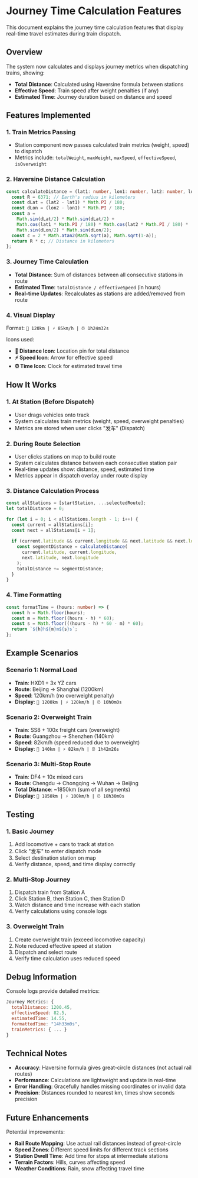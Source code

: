 # Journey Time Calculation Features

This document explains the journey time calculation features that display real-time travel estimates during train dispatch.

## Overview

The system now calculates and displays journey metrics when dispatching trains, showing:
- **Total Distance**: Calculated using Haversine formula between stations
- **Effective Speed**: Train speed after weight penalties (if any)  
- **Estimated Time**: Journey duration based on distance and speed

## Features Implemented

### 1. **Train Metrics Passing**
- Station component now passes calculated train metrics (weight, speed) to dispatch
- Metrics include: `totalWeight`, `maxWeight`, `maxSpeed`, `effectiveSpeed`, `isOverweight`

### 2. **Haversine Distance Calculation**
```typescript
const calculateDistance = (lat1: number, lon1: number, lat2: number, lon2: number): number => {
  const R = 6371; // Earth's radius in kilometers
  const dLat = (lat2 - lat1) * Math.PI / 180;
  const dLon = (lon2 - lon1) * Math.PI / 180;
  const a = 
    Math.sin(dLat/2) * Math.sin(dLat/2) +
    Math.cos(lat1 * Math.PI / 180) * Math.cos(lat2 * Math.PI / 180) * 
    Math.sin(dLon/2) * Math.sin(dLon/2);
  const c = 2 * Math.atan2(Math.sqrt(a), Math.sqrt(1-a));
  return R * c; // Distance in kilometers
};
```

### 3. **Journey Time Calculation**
- **Total Distance**: Sum of distances between all consecutive stations in route
- **Estimated Time**: `totalDistance / effectiveSpeed` (in hours)
- **Real-time Updates**: Recalculates as stations are added/removed from route

### 4. **Visual Display**
Format: `📍 120km | ⚡ 85km/h | ⏰ 1h24m32s`

Icons used:
- **📍 Distance Icon**: Location pin for total distance
- **⚡ Speed Icon**: Arrow for effective speed
- **⏰ Time Icon**: Clock for estimated travel time

## How It Works

### 1. **At Station (Before Dispatch)**
- User drags vehicles onto track
- System calculates train metrics (weight, speed, overweight penalties)
- Metrics are stored when user clicks "发车" (Dispatch)

### 2. **During Route Selection**
- User clicks stations on map to build route
- System calculates distance between each consecutive station pair
- Real-time updates show: distance, speed, estimated time
- Metrics appear in dispatch overlay under route display

### 3. **Distance Calculation Process**
```typescript
const allStations = [startStation, ...selectedRoute];
let totalDistance = 0;

for (let i = 0; i < allStations.length - 1; i++) {
  const current = allStations[i];
  const next = allStations[i + 1];
  
  if (current.latitude && current.longitude && next.latitude && next.longitude) {
    const segmentDistance = calculateDistance(
      current.latitude, current.longitude,
      next.latitude, next.longitude
    );
    totalDistance += segmentDistance;
  }
}
```

### 4. **Time Formatting**
```typescript
const formatTime = (hours: number) => {
  const h = Math.floor(hours);
  const m = Math.floor((hours - h) * 60);
  const s = Math.floor(((hours - h) * 60 - m) * 60);
  return `${h}h${m}m${s}s`;
};
```

## Example Scenarios

### Scenario 1: Normal Load
- **Train**: HXD1 + 3x YZ cars
- **Route**: Beijing → Shanghai (1200km)
- **Speed**: 120km/h (no overweight penalty)
- **Display**: `📍 1200km | ⚡ 120km/h | ⏰ 10h0m0s`

### Scenario 2: Overweight Train
- **Train**: SS8 + 100x freight cars (overweight)
- **Route**: Guangzhou → Shenzhen (140km)  
- **Speed**: 82km/h (speed reduced due to overweight)
- **Display**: `📍 140km | ⚡ 82km/h | ⏰ 1h42m26s`

### Scenario 3: Multi-Stop Route
- **Train**: DF4 + 10x mixed cars
- **Route**: Chengdu → Chongqing → Wuhan → Beijing
- **Total Distance**: ~1850km (sum of all segments)
- **Display**: `📍 1850km | ⚡ 100km/h | ⏰ 18h30m0s`

## Testing

### 1. **Basic Journey**
1. Add locomotive + cars to track at station
2. Click "发车" to enter dispatch mode
3. Select destination station on map
4. Verify distance, speed, and time display correctly

### 2. **Multi-Stop Journey**
1. Dispatch train from Station A
2. Click Station B, then Station C, then Station D
3. Watch distance and time increase with each station
4. Verify calculations using console logs

### 3. **Overweight Train**
1. Create overweight train (exceed locomotive capacity)
2. Note reduced effective speed at station
3. Dispatch and select route
4. Verify time calculation uses reduced speed

## Debug Information

Console logs provide detailed metrics:
```javascript
Journey Metrics: {
  totalDistance: 1200.45,
  effectiveSpeed: 82.5,
  estimatedTime: 14.55,
  formattedTime: "14h33m0s",
  trainMetrics: { ... }
}
```

## Technical Notes

- **Accuracy**: Haversine formula gives great-circle distances (not actual rail routes)
- **Performance**: Calculations are lightweight and update in real-time
- **Error Handling**: Gracefully handles missing coordinates or invalid data
- **Precision**: Distances rounded to nearest km, times show seconds precision

## Future Enhancements

Potential improvements:
- **Rail Route Mapping**: Use actual rail distances instead of great-circle
- **Speed Zones**: Different speed limits for different track sections
- **Station Dwell Time**: Add time for stops at intermediate stations
- **Terrain Factors**: Hills, curves affecting speed
- **Weather Conditions**: Rain, snow affecting travel time 